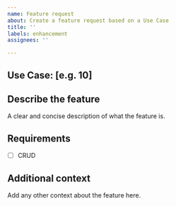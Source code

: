 ```yaml
---
name: Feature request
about: Create a feature request based on a Use Case
title: ''
labels: enhancement
assignees: ''

---
```


## Use Case: [e.g. 10]

## Describe the feature
A clear and concise description of what the feature is.

## Requirements
- [ ] CRUD

## Additional context
Add any other context about the feature here.
